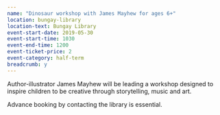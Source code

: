 ```yaml
---
name: "Dinosaur workshop with James Mayhew for ages 6+"
location: bungay-library
location-text: Bungay Library
event-start-date: 2019-05-30
event-start-time: 1030
event-end-time: 1200
event-ticket-price: 2
event-category: half-term
breadcrumb: y
---
```


Author-illustrator James Mayhew will be leading a workshop designed to inspire children to be creative through storytelling, music and art.

Advance booking by contacting the library is essential.
